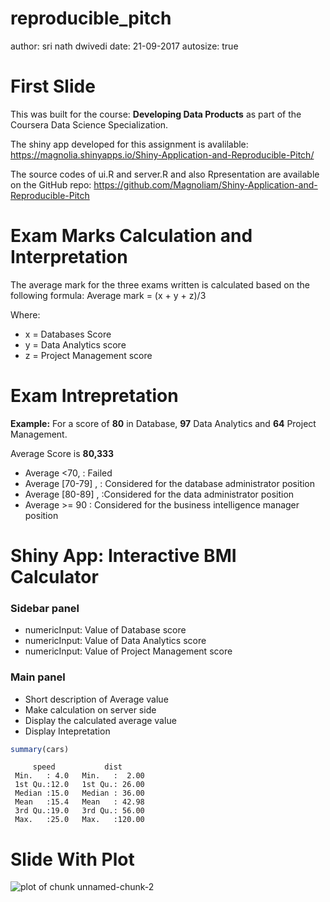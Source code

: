 reproducible_pitch
========================================================
author: sri nath dwivedi
date: 21-09-2017
autosize: true

First Slide
========================================================

This was built for the course: **Developing Data Products** as part of the Coursera Data Science Specialization.

The shiny app developed for this assignment is avalilable: https://magnolia.shinyapps.io/Shiny-Application-and-Reproducible-Pitch/

The source codes of ui.R and server.R and also Rpresentation are available on the GitHub repo: https://github.com/Magnoliam/Shiny-Application-and-Reproducible-Pitch

Exam Marks Calculation and Interpretation
========================================================
The average mark for the three exams written is calculated based on the following formula:
Average mark = (x + y + z)/3

Where:

- x = Databases Score 
- y = Data Analytics score 
- z = Project Management score 

Exam Intrepretation
========================================================

**Example:**
For a score of **80** in Database, **97** Data Analytics and **64** Project Management.

Average Score is **80,333**

- Average <70, : Failed
- Average [70-79] , : Considered for the database administrator position
- Average [80-89] , :Considered for the data administrator position
- Average >= 90 : Considered for the business intelligence manager position


Shiny App: Interactive BMI Calculator
========================================================

### Sidebar panel

- numericInput: Value of Database score
- numericInput: Value of Data Analytics score
- numericInput: Value of Project Management score

### Main panel

- Short description of Average value
- Make calculation on server side
- Display the calculated average value
- Display Intepretation


```r
summary(cars)
```

```
     speed           dist       
 Min.   : 4.0   Min.   :  2.00  
 1st Qu.:12.0   1st Qu.: 26.00  
 Median :15.0   Median : 36.00  
 Mean   :15.4   Mean   : 42.98  
 3rd Qu.:19.0   3rd Qu.: 56.00  
 Max.   :25.0   Max.   :120.00  
```

Slide With Plot
========================================================

![plot of chunk unnamed-chunk-2](reproducible_pitch-figure/unnamed-chunk-2-1.png)
